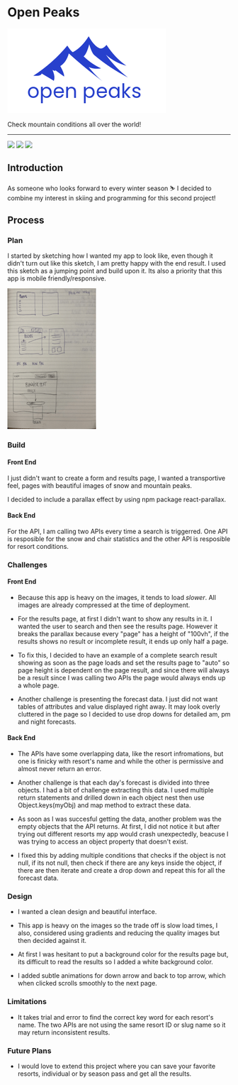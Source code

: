 # Open Peaks

<img src="https://github.com/m-soro/Project_2/blob/main/src/assets/images/openPeaks.png?raw=true" width="358" height="191">

Check mountain conditions all over the world!

---

<img src="https://github.com/m-soro/m-soro.github.io/blob/main/src/assets/images/openpeaks/06.png?raw=true" width="360" height="auto">

<img src="https://github.com/m-soro/m-soro.github.io/blob/main/src/assets/images/openpeaks/05.gif?raw=true" width="360" height="auto">

<img src="https://github.com/m-soro/m-soro.github.io/blob/main/src/assets/images/openpeaks/01.png?raw=true" width="300" height="auto">

## Introduction

As someone who looks forward to every winter season ⛷️ I decided to combine my interest in skiing and programming for this second project!

## Process

### Plan

I started by sketching how I wanted my app to look like, even though it didn't turn out like this sketch, I am pretty happy with the end result. I used this sketch as a jumping point and build upon it. Its also a priority that this app is mobile friendly/responsive.

<img src="https://raw.githubusercontent.com/m-soro/Project_2/main/src/assets/images/sketch.png?raw=true" width="200" height="317">

### Build

#### Front End

I just didn't want to create a form and results page, I wanted a transportive feel, pages with beautiful images of snow and mountain peaks.

I decided to include a parallax effect by using npm package react-parallax.

#### Back End

For the API, I am calling two APIs every time a search is triggerred. One API is resposible for the snow and chair statistics and the other API is resposible for resort conditions.

### Challenges

#### Front End

- Because this app is heavy on the images, it tends to load _slower_. All images are already compressed at the time of deployment.

- For the results page, at first I didn't want to show any results in it. I wanted the user to search and then see the results page. However it breaks the parallax because every "page" has a height of "100vh", if the results shows no result or incomplete result, it ends up only half a page.

- To fix this, I decided to have an example of a complete search result showing as soon as the page loads and set the results page to "auto" so page height is dependent on the page result, and since there will always be a result since I was calling two APIs the page would always ends up a whole page.

- Another challenge is presenting the forecast data. I just did not want tables of attributes and value displayed right away. It may look overly cluttered in the page so I decided to use drop downs for detailed am, pm and night forecasts.

#### Back End

- The APIs have some overlapping data, like the resort infromations, but one is finicky with resort's name and while the other is permissive and almost never return an error.

- Another challenge is that each day's forecast is divided into three objects. I had a bit of challenge extracting this data. I used multiple return statements and drilled down in each object nest then use Object.keys(myObj) and map method to extract these data.

- As soon as I was succesful getting the data, another problem was the empty objects that the API returns. At first, I did not notice it but after trying out different resorts my app would crash unexpectedly, beacuse I was trying to access an object property that doesn't exist.

- I fixed this by adding multiple conditions that checks if the object is not null, if its not null, then check if there are any keys inside the object, if there are then iterate and create a drop down and repeat this for all the forecast data.

### Design

- I wanted a clean design and beautiful interface.

- This app is heavy on the images so the trade off is slow load times, I also, considered using gradients and reducing the quality images but then decided against it.

- At first I was hesitant to put a background color for the results page but, its difficult to read the results so I added a white background color.

- I added subtle animations for down arrow and back to top arrow, which when clicked scrolls smoothly to the next page.

### Limitations

- It takes trial and error to find the correct key word for each resort's name. The two APIs are not using the same resort ID or slug name so it may return inconsistent results.

### Future Plans

- I would love to extend this project where you can save your favorite resorts, individual or by season pass and get all the results.
